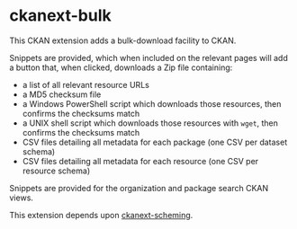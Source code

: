 # ckanext-bulk

This CKAN extension adds a bulk-download facility to CKAN.

Snippets are provided, which when included on the relevant pages will
add a button that, when clicked, downloads a Zip file containing:

  - a list of all relevant resource URLs
  - a MD5 checksum file
  - a Windows PowerShell script which downloads those resources, then confirms the checksums match
  - a UNIX shell script which downloads those resources with `wget`, then confirms the checksums match
  - CSV files detailing all metadata for each package (one CSV per dataset schema)
  - CSV files detailing all metadata for each resource (one CSV per resource schema)

Snippets are provided for the organization and package search CKAN views.

This extension depends upon [ckanext-scheming](https://github.com/ckan/ckanext-scheming).

